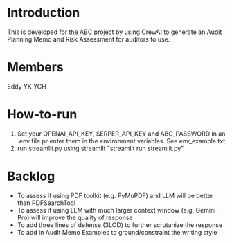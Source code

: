 # Introduction

This is developed for the ABC project by using CrewAI to generate an Audit Planning Memo and Risk Assessment for auditors to use.

# Members
Eddy
YK
YCH

# How-to-run

1. Set your OPENAI_API_KEY, SERPER_API_KEY and ABC_PASSWORD in an .env file pr enter them in the environment variables. See env_example.txt
2. run streamlit.py using streamlit "streamlit run streamlit.py"

# Backlog

- To assess if using PDF toolkit (e.g. PyMuPDF) and LLM will be better than PDFSearchTool
- To assess if using LLM with much larger context window (e.g. Gemini Pro) will improve the quality of response
- To add three lines of defense (3LOD) to further scrutanize the response
- To add in Audit Memo Examples to ground/constraint the writing style